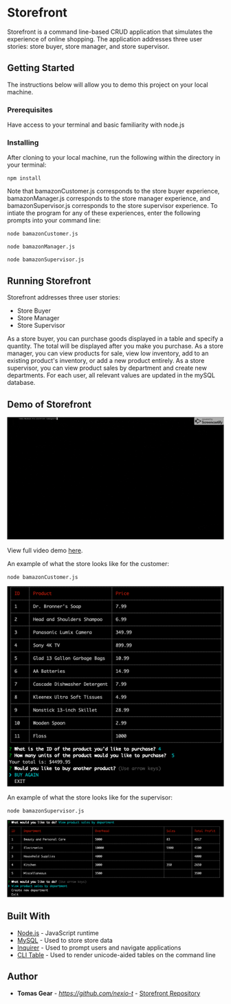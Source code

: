# Storefront

Storefront is a command line-based CRUD application that simulates the experience of online shopping. The application addresses three user stories: store buyer, store manager, and store supervisor. 

## Getting Started

The instructions below will allow you to demo this project on your local machine. 

### Prerequisites

Have access to your terminal and basic familiarity with node.js

### Installing

After cloning to your local machine, run the following within the directory in your terminal: 

```
npm install 
```

Note that bamazonCustomer.js corresponds to the store buyer experience, bamazonManager.js corresponds to the store manager experience, and bamazonSupervisor.js corresponds to the store supervisor experience. To intiate the program for any of these experiences, enter the following prompts into your command line: 

```
node bamazonCustomer.js 
```

```
node bamazonManager.js 
```

```
node bamazonSupervisor.js 
```

## Running Storefront 

Storefront addresses three user stories: 
- Store Buyer
- Store Manager
- Store Supervisor 

As a store buyer, you can purchase goods displayed in a table and specify a quantity. The total will be displayed after you make you purchase. As a store manager, you can view products for sale, view low inventory, add to an existing product's inventory, or add a new product entirely. As a store supervisor, you can view product sales by department and create new departments. For each user, all relevant values are updated in the mySQL database. 

## Demo of Storefront

![Storefront-demo](./storefront.gif)

View full video demo [here](https://drive.google.com/file/d/1KCvt0Nez8vlKvDrxIURTDVsOPlG61c3N/view). 

An example of what the store looks like for the customer: 

```
node bamazonCustomer.js
```

![Customer storefront](./customer.png)

An example of what the store looks like for the supervisor:

```
node bamazonSupervisor.js
```

![Customer storefront](./supervisor.png)

## Built With

* [Node.js](https://nodejs.org/en/) - JavaScript runtime 
* [MySQL](https://www.mysql.com/) - Used to store store data
* [Inquirer](https://rometools.github.io/rome/) - Used to prompt users and navigate applications
* [CLI Table](https://www.npmjs.com/package/cli-table3) - Used to render unicode-aided tables on the command line

## Author

* **Tomas Gear** - *https://github.com/nexio-t* - [Storefront Repository](https://github.com/nexio-t/storefront)

